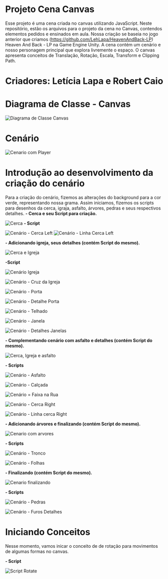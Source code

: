 # Projeto Cena Canvas
Esse projeto é uma cena criada no canvas utilizando JavaScript. Neste repositório, estão os arquivos para o projeto da cena no Canvas, contendos elementos pedidos e ensinados em aula. Nossa criação se baseia no jogo anterior que criamos (https://github.com/LehLapa/HeavenAndBack-LP) Heaven And Back - LP na Game Engine Unity. 
A cena contém um cenário e nosso personagem principal que explora livremente o espaço. O canvas apresenta conceitos de Translação, Rotação, Escala, Transform e Clipping Path.
# Criadores: Letícia Lapa e Robert Caio 
# Diagrama de Classe - Canvas
![Diagrama de Classe Canvas](https://github.com/Rob3rt2/ProjetoCenaCanvas/assets/128638269/191c1672-b31d-4699-8da1-e93d47d5b984)
# Cenário
![Cenario com Player](https://github.com/Rob3rt2/ProjetoCenaCanvas/assets/128638269/4842312a-62be-4b02-8ff4-be6fdb4b67cf)
# Introdução ao desenvolvimento da criação do cenário
Para a criação do cenário, fizemos as alterações do background para a cor verde, representando nossa grama. Assim iniciamos, fizemos os scripts para desenhos da cerca, igraja, asfalto, árvores, pedras e seus respectivos detalhes.
**- Cerca e seu Script para criação.**

 ![Cerca](https://github.com/Rob3rt2/ProjetoCenaCanvas/assets/128638269/5e256e0b-43eb-47d4-aa91-75ea5901f365)
**- Script**
 
![Cenário - Cerca Left](https://github.com/Rob3rt2/ProjetoCenaCanvas/assets/128638269/341b19de-7c4a-4c71-a9de-4a9a5c02d645)
![Cenário - Linha Cerca Left](https://github.com/Rob3rt2/ProjetoCenaCanvas/assets/128638269/68cbc060-f296-4298-9a97-12ec9bacb758)

**- Adicionando igreja, seus detalhes (contém Script do mesmo).**

![Cerca e Igreja](https://github.com/Rob3rt2/ProjetoCenaCanvas/assets/128638269/54c27f82-e2d3-4191-b93a-ce51c8869dac)

**-Script**

![Cenário Igreja](https://github.com/Rob3rt2/ProjetoCenaCanvas/assets/128638269/38816f7c-a63c-4116-852c-cad51801f2ea)

![Cenário - Cruz da Igreja](https://github.com/Rob3rt2/ProjetoCenaCanvas/assets/128638269/3ddb8d04-09c6-44bb-aa73-1e70dfb7b869)

![Cenário - Porta](https://github.com/Rob3rt2/ProjetoCenaCanvas/assets/128638269/57851761-06f1-4ac0-91a4-a10b745c7dd9)

![Cenário - Detalhe Porta](https://github.com/Rob3rt2/ProjetoCenaCanvas/assets/128638269/e16388a2-ad86-45a7-8395-c62adca4cf40)

![Cenário - Telhado](https://github.com/Rob3rt2/ProjetoCenaCanvas/assets/128638269/ed3aef51-9f79-4b07-9416-87c0c643ef72)

![Cenário - Janela](https://github.com/Rob3rt2/ProjetoCenaCanvas/assets/128638269/fedf618e-ab00-47e2-b6e4-8d603ac52d17)

![Cenário - Detalhes Janelas](https://github.com/Rob3rt2/ProjetoCenaCanvas/assets/128638269/f69c7ea0-9283-4335-bb59-ad9b5c0968a0)

**- Complementando cenário com asfalto e detalhes (contém Script do mesmo).**
 
![Cerca, Igreja e asfalto](https://github.com/Rob3rt2/ProjetoCenaCanvas/assets/128638269/f00c63f9-6efc-4e08-968e-82cebe8ea136)

**- Scripts**

![Cenário - Asfalto](https://github.com/Rob3rt2/ProjetoCenaCanvas/assets/128638269/50e53930-280c-41fb-995b-a02b852b962e)

![Cenário - Calçada](https://github.com/Rob3rt2/ProjetoCenaCanvas/assets/128638269/3cace006-d507-4975-942e-363c7b6f607b)

![Cenário = Faixa na Rua](https://github.com/Rob3rt2/ProjetoCenaCanvas/assets/128638269/3540a07b-843a-4d28-b6e6-2d87c1595f35)

![Cenário - Cerca Right](https://github.com/Rob3rt2/ProjetoCenaCanvas/assets/128638269/8ce31a8d-c87e-4c9c-8c97-114e38412d19)

![Cenário - Linha cerca Right](https://github.com/Rob3rt2/ProjetoCenaCanvas/assets/128638269/f6e96345-034e-4001-8c48-0536564ab9ce)

**- Adicionando árvores e finalizando (contém Script do mesmo).**

![Cenario com arvores](https://github.com/Rob3rt2/ProjetoCenaCanvas/assets/128638269/9a0a8b43-6f89-4b8b-9a4c-b721c283703d)

**- Scripts**

![Cenário - Tronco](https://github.com/Rob3rt2/ProjetoCenaCanvas/assets/128638269/1869812f-2fab-495b-b246-46184dcb9912)

![Cenário - Folhas](https://github.com/Rob3rt2/ProjetoCenaCanvas/assets/128638269/e3c7ada2-94f4-4f26-ba98-7a3c2994bbe9)

**- Finalizando (contém Script do mesmo).**

 ![Cenario finalizando](https://github.com/Rob3rt2/ProjetoCenaCanvas/assets/128638269/d561f4c8-ae4f-4242-a34d-90ac9dca6612)

 **- Scripts**

![Cenário - Pedras](https://github.com/Rob3rt2/ProjetoCenaCanvas/assets/128638269/24810c09-e034-4c8f-8ff9-dbe20e5dfa09)

![Cenário - Furos Detalhes](https://github.com/Rob3rt2/ProjetoCenaCanvas/assets/128638269/2a5fd4cf-783e-44f0-812f-cd927ed90d4e)

# Iniciando Conceitos 

Nesse momento, vamos inicar o conceito de de rotação para movimentos de algumas formas no canvas. 

**- Script**

![Script Rotate](https://github.com/Rob3rt2/ProjetoCenaCanvas/assets/128638269/3209f49c-e36c-4074-a0c8-0a4caf9098cf)
